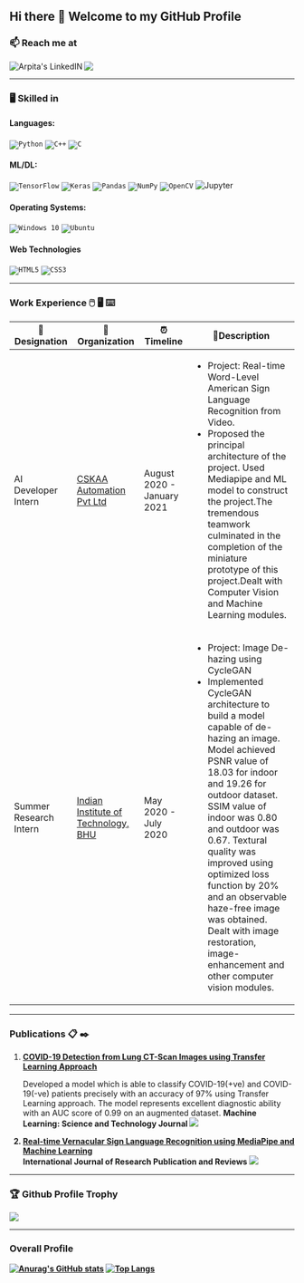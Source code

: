 ## Hi there 👋 Welcome to my GitHub Profile

<!--
**arpita739/arpita739** is a ✨ _special_ ✨ repository because its `README.md` (this file) appears on your GitHub profile.

Here are some ideas to get you started:

- 🔭 I’m currently working on 
- 🌱 I’m currently learning ...
- 👯 I’m looking to collaborate on ...
- 🤔 I’m looking for help with ...
- 💬 Ask me about ...
- 📫 How to reach me: ...
- 😄 Pronouns: ...
- ⚡ Fun fact: ...
-->
### 📫 Reach me at
<a href="https://www.linkedin.com/in/arpita-halder-8718b413b/">
  <img align="left" alt="Arpita's LinkedIN" src="https://img.shields.io/badge/linkedin-%230077B5.svg?style=for-the-badge&logo=linkedin&logoColor=white" />
</a>
<a href="mailto:arpitahalder739@gmail.com?">
  <img src="https://img.shields.io/badge/gmail-%23DD0031.svg?&style=for-the-badge&logo=gmail&logoColor=white"/></a>
</a>

<hr>

###  :desktop_computer: Skilled in 


#### Languages:
<code><img alt="Python" src="https://img.shields.io/badge/python-%2314354C.svg?style=for-the-badge&logo=python&logoColor=white"/></code>
<code><img alt="C++" src="https://img.shields.io/badge/c++-%2300599C.svg?style=for-the-badge&logo=c%2B%2B&logoColor=white"/></code>
<code><img alt="C" src="https://img.shields.io/badge/c-%2300599C.svg?style=for-the-badge&logo=c&logoColor=white"/></code>

#### ML/DL:
<code><img alt="TensorFlow" src="https://img.shields.io/badge/TensorFlow-%23FF6F00.svg?style=for-the-badge&logo=TensorFlow&logoColor=white" /></code>
<code><img alt="Keras" src="https://img.shields.io/badge/Keras-%23D00000.svg?style=for-the-badge&logo=Keras&logoColor=white"/></code>
<code><img alt="Pandas" src="https://img.shields.io/badge/pandas-%23150458.svg?style=for-the-badge&logo=pandas&logoColor=white" /></code>
<code><img alt="NumPy" src="https://img.shields.io/badge/numpy-%23013243.svg?style=for-the-badge&logo=numpy&logoColor=white" /></code>
<code><img alt="OpenCV" src="https://img.shields.io/badge/opencv-%23white.svg?style=for-the-badge&logo=opencv&logoColor=white"/></code>
<img alt="Jupyter" src="https://img.shields.io/badge/Jupyter-%23F37626.svg?style=for-the-badge&logo=Jupyter&logoColor=white" />

#### Operating Systems:
<code><img alt="Windows 10" src="https://img.shields.io/badge/Windows-0078D6?style=for-the-badge&logo=windows&logoColor=white" /></code>
<code><img alt="Ubuntu" src="https://img.shields.io/badge/Ubuntu-E95420?style=for-the-badge&logo=ubuntu&logoColor=white" /></code>

#### Web Technologies
<code><img alt="HTML5" src="https://img.shields.io/badge/html5-%23E34F26.svg?style=for-the-badge&logo=html5&logoColor=white"/></code>
<code><img alt="CSS3" src="https://img.shields.io/badge/css3-%231572B6.svg?style=for-the-badge&logo=css3&logoColor=white"/></code>

<hr>

### Work Experience :computer_mouse: :desktop_computer: :keyboard:

| 💼 Designation |  🏢Organization | ⏰Timeline  |💬Description
| ---- | ---- | ---- |----|
| AI Developer Intern | [CSKAA Automation Pvt Ltd](http://www.cskaa.co.in/) | August 2020 - January 2021 |<ul><li>Project: Real-time Word-Level American Sign Language Recognition from Video.</li><li>Proposed the principal architecture of the project. Used Mediapipe and ML model to construct the project.The tremendous teamwork culminated in the completion of the miniature prototype of this project.Dealt with Computer Vision and Machine Learning modules.</li></ul>|
| Summer Research Intern | [Indian Institute of Technology, BHU](https://iitbhu.ac.in/) | May 2020 - July 2020 |<ul><li>Project: Image De-hazing using CycleGAN</li><li>Implemented CycleGAN architecture to build a model capable of de-hazing an image. Model achieved PSNR value of 18.03 for indoor and 19.26 for outdoor dataset. SSIM value of indoor was 0.80 and outdoor was 0.67. Textural quality was improved using optimized loss function by 20% and an observable haze-free image was obtained. Dealt with image restoration, image-enhancement and other computer vision modules.</li></ul>|

<hr>

### Publications :clipboard: :black_nib:
<ol>
    <li><a href="https://doi.org/10.1088/2632-2153/abf22c"/><strong>COVID-19 Detection from Lung CT-Scan Images using Transfer Learning Approach</strong></a></li> 
    <p>Developed a model which is able to classify COVID-19(+ve) and COVID-19(-ve) patients precisely with an accuracy of 97% using Transfer Learning approach. The model represents excellent diagnostic ability with an AUC score of 0.99 on an augmented dataset. <strong>Machine Learning: Science and Technology Journal<strong> <a href="https://doi.org/10.1088/2632-2153/abf22c"><img src="https://img.shields.io/badge/IOP%20Science-Publisher-blue"/></a></p>
    <li><a href="https://www.ijrpr.com/uploads/V2ISSUE5/IJRPR462.pdf"/>Real-time Vernacular Sign Language Recognition using MediaPipe and Machine Learning</a></li>
    <strong>International Journal of Research Publication and Reviews</strong> <a href="https://www.ijrpr.com/uploads/V2ISSUE5/IJRPR462.pdf"><img src="https://img.shields.io/badge/IJRPR-Publisher-blue"><a/>
</ol>

<hr>

  ### 🏆 Github Profile Trophy
  <a href="https://github.com/ryo-ma/github-profile-trophy">
    <img src="https://github-profile-trophy.vercel.app/?username=arpita739&column=7&hide=PullRequest"/>
  </a>

<hr>


### Overall Profile

[![Anurag's GitHub stats](https://github-readme-stats.vercel.app/api?username=arpita739)](https://github.com/anuraghazra/github-readme-stats)
[![Top Langs](https://github-readme-stats.vercel.app/api/top-langs/?username=arpita739&layout=compact)](https://github.com/anuraghazra/github-readme-stats)

  

